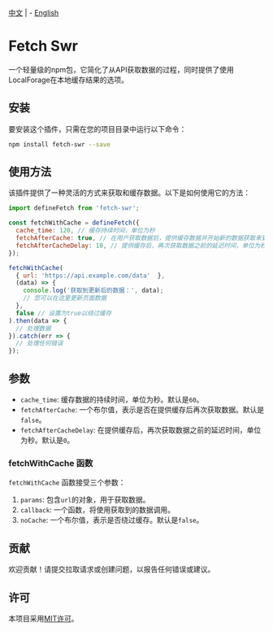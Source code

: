 [中文](README.zh.md) | - [English](README.md)

# Fetch Swr

一个轻量级的npm包，它简化了从API获取数据的过程，同时提供了使用LocalForage在本地缓存结果的选项。

## 安装

要安装这个插件，只需在您的项目目录中运行以下命令：

```bash
npm install fetch-swr --save
```

## 使用方法

该插件提供了一种灵活的方式来获取和缓存数据。以下是如何使用它的方法：

```javascript
import defineFetch from 'fetch-swr';

const fetchWithCache = defineFetch({
  cache_time: 120, // 缓存持续时间，单位为秒
  fetchAfterCache: true, // 在用户获取数据后，提供缓存数据并开始新的数据获取来更新数据
  fetchAfterCacheDelay: 10, // 提供缓存后，再次获取数据之前的延迟时间，单位为秒
});

fetchWithCache(
  { url: 'https://api.example.com/data'  },
  (data) => {
    console.log('获取到更新后的数据：', data);
    // 您可以在这里更新页面数据
  },
  false // 设置为true以绕过缓存
).then(data => {
  // 处理数据
}).catch(err => {
  // 处理任何错误
});
```

## 参数

- `cache_time`: 缓存数据的持续时间，单位为秒。默认是`60`。
- `fetchAfterCache`: 一个布尔值，表示是否在提供缓存后再次获取数据。默认是`false`。
- `fetchAfterCacheDelay`: 在提供缓存后，再次获取数据之前的延迟时间，单位为秒。默认是`0`。

### fetchWithCache 函数

`fetchWithCache` 函数接受三个参数：

1. `params`: 包含`url`的对象，用于获取数据。
2. `callback`: 一个函数，将使用获取到的数据调用。
3. `noCache`: 一个布尔值，表示是否绕过缓存。默认是`false`。

## 贡献

欢迎贡献！请提交拉取请求或创建问题，以报告任何错误或建议。

## 许可

本项目采用[MIT许可](LICENSE)。
